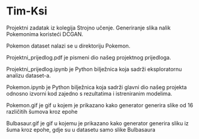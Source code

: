 # Tim-Ksi
Projektni zadatak iz kolegija Strojno učenje.
Generiranje slika nalik Pokemonima koristeći DCGAN.

Pokemon dataset nalazi se u direktoriju Pokemon.

Projektni_prijedlog.pdf je pismeni dio našeg projektnog prijedloga.

Projektni_prijedlog.ipynb je Python bilježnica koja sadrži eksploratornu analizu dataset-a.

Pokemon.ipynb je Python bilježnica koja sadrži glavni dio našeg projekta odnosno izvorni kod zajedno s rezultatima i istreniranim modelima.

Pokemon.gif je gif u kojem je prikazano kako generator generira slike od 16 različitih šumova kroz epohe

Bulbasaur.gif je gif u kojemu je prikazano kako generator generira sliku iz šuma kroz epohe, gdje su u datasetu samo slike Bulbasaura
